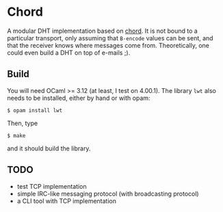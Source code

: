 # Chord

A modular DHT implementation based on
[chord](http://en.wikipedia.org/wiki/Chord_%28peer-to-peer%29). It is
not bound to a particular transport, only assuming that `B-encode` values
can be sent, and that the receiver knows where messages come from.
Theoretically, one could even build a DHT on top of e-mails ;).

## Build

You will need OCaml >= 3.12 (at least, I test on 4.00.1). The library
`lwt` also needs to be installed, either by hand or with opam:

    $ opam install lwt

Then, type

    $ make

and it should build the library.

## TODO

- test TCP implementation
- simple IRC-like messaging protocol (with broadcasting protocol)
- a CLI tool with TCP implementation

